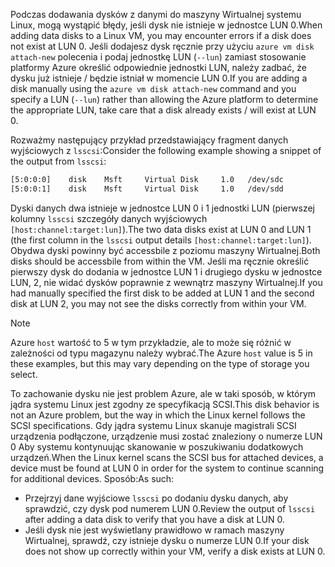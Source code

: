 <span data-ttu-id="fe5b1-101">Podczas dodawania dysków z danymi do maszyny Wirtualnej systemu Linux, mogą wystąpić błędy, jeśli dysk nie istnieje w jednostce LUN 0.</span><span class="sxs-lookup"><span data-stu-id="fe5b1-101">When adding data disks to a Linux VM, you may encounter errors if a disk does not exist at LUN 0.</span></span> <span data-ttu-id="fe5b1-102">Jeśli dodajesz dysk ręcznie przy użyciu `azure vm disk attach-new` polecenia i podaj jednostkę LUN (`--lun`) zamiast stosowanie platformy Azure określić odpowiednie jednostki LUN, należy zadbać, że dysku już istnieje / będzie istniał w momencie LUN 0.</span><span class="sxs-lookup"><span data-stu-id="fe5b1-102">If you are adding a disk manually using the `azure vm disk attach-new` command and you specify a LUN (`--lun`) rather than allowing the Azure platform to determine the appropriate LUN, take care that a disk already exists / will exist at LUN 0.</span></span> 

<span data-ttu-id="fe5b1-103">Rozważmy następujący przykład przedstawiający fragment danych wyjściowych z `lsscsi`:</span><span class="sxs-lookup"><span data-stu-id="fe5b1-103">Consider the following example showing a snippet of the output from `lsscsi`:</span></span>

```bash
[5:0:0:0]    disk    Msft     Virtual Disk     1.0   /dev/sdc 
[5:0:0:1]    disk    Msft     Virtual Disk     1.0   /dev/sdd 
```

<span data-ttu-id="fe5b1-104">Dyski danych dwa istnieje w jednostce LUN 0 i 1 jednostki LUN (pierwszej kolumny `lsscsi` szczegóły danych wyjściowych `[host:channel:target:lun]`).</span><span class="sxs-lookup"><span data-stu-id="fe5b1-104">The two data disks exist at LUN 0 and LUN 1 (the first column in the `lsscsi` output details `[host:channel:target:lun]`).</span></span> <span data-ttu-id="fe5b1-105">Obydwa dyski powinny być accessbile z poziomu maszyny Wirtualnej.</span><span class="sxs-lookup"><span data-stu-id="fe5b1-105">Both disks should be accessbile from within the VM.</span></span> <span data-ttu-id="fe5b1-106">Jeśli ma ręcznie określić pierwszy dysk do dodania w jednostce LUN 1 i drugiego dysku w jednostce LUN, 2, nie widać dysków poprawnie z wewnątrz maszyny Wirtualnej.</span><span class="sxs-lookup"><span data-stu-id="fe5b1-106">If you had manually specified the first disk to be added at LUN 1 and the second disk at LUN 2, you may not see the disks correctly from within your VM.</span></span>

> [!NOTE]
> <span data-ttu-id="fe5b1-107">Azure `host` wartość to 5 w tym przykładzie, ale to może się różnić w zależności od typu magazynu należy wybrać.</span><span class="sxs-lookup"><span data-stu-id="fe5b1-107">The Azure `host` value is 5 in these examples, but this may vary depending on the type of storage you select.</span></span>
> 
> 

<span data-ttu-id="fe5b1-108">To zachowanie dysku nie jest problem Azure, ale w taki sposób, w którym jądra systemu Linux jest zgodny ze specyfikacją SCSI.</span><span class="sxs-lookup"><span data-stu-id="fe5b1-108">This disk behavior is not an Azure problem, but the way in which the Linux kernel follows the SCSI specifications.</span></span> <span data-ttu-id="fe5b1-109">Gdy jądra systemu Linux skanuje magistrali SCSI urządzenia podłączone, urządzenie musi zostać znaleziony o numerze LUN 0 Aby systemu kontynuując skanowanie w poszukiwaniu dodatkowych urządzeń.</span><span class="sxs-lookup"><span data-stu-id="fe5b1-109">When the Linux kernel scans the SCSI bus for attached devices, a device must be found at LUN 0 in order for the system to continue scanning for additional devices.</span></span> <span data-ttu-id="fe5b1-110">Sposób:</span><span class="sxs-lookup"><span data-stu-id="fe5b1-110">As such:</span></span>

* <span data-ttu-id="fe5b1-111">Przejrzyj dane wyjściowe `lsscsi` po dodaniu dysku danych, aby sprawdzić, czy dysk pod numerem LUN 0.</span><span class="sxs-lookup"><span data-stu-id="fe5b1-111">Review the output of `lsscsi` after adding a data disk to verify that you have a disk at LUN 0.</span></span>
* <span data-ttu-id="fe5b1-112">Jeśli dysk nie jest wyświetlany prawidłowo w ramach maszyny Wirtualnej, sprawdź, czy istnieje dysku o numerze LUN 0.</span><span class="sxs-lookup"><span data-stu-id="fe5b1-112">If your disk does not show up correctly within your VM, verify a disk exists at LUN 0.</span></span>

